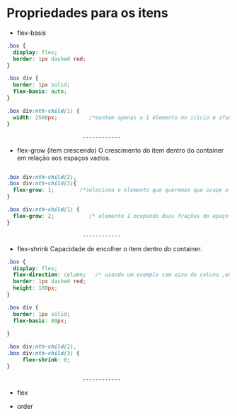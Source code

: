 # Propriedades para os itens

- flex-basis

```css
.box {
  display: flex;
  border: 1px dashed red;
}

.box div {
  border: 1px solid;
  flex-basis: auto;
}

.box div:nth-child(1) {
  width: 2500px;          /*mantem apenas o 1 elemento no icicio e afasta o restante */
}
```

                            ------------


- flex-grow  (item crescendo)
    O crescimento do item dentro do container
    em relação aos espaços vazios.

```css

.box div:nth-child(2),
.box div:nth-child(3){
  flex-grow: 1;        /*seleciona o elemento que queremos que ocupe o espaço vazio, podendo ser                            mais de 1 separados por virgula. */
}

.box div:nth-child(1) {
  flex-grow: 2;           /* elemento 1 ocupando duas frações do epaço vazio */
}
```

                            ------------


- flex-shrink
    Capacidade de encolher o item dentro do container.

```css
.box {
  display: flex;
  flex-direction: column;   /* usando um exemplo com eixo de coluna ,entao usamos altura e não largura como em linhas */
  border: 1px dashed red;
  height: 180px;
}

.box div {
  border: 1px solid;
  flex-basis: 80px;
  
}

.box div:nth-child(2),
.box div:nth-child(3) {
     flex-shrink: 0;
}
```


                            ------------


- flex






- order